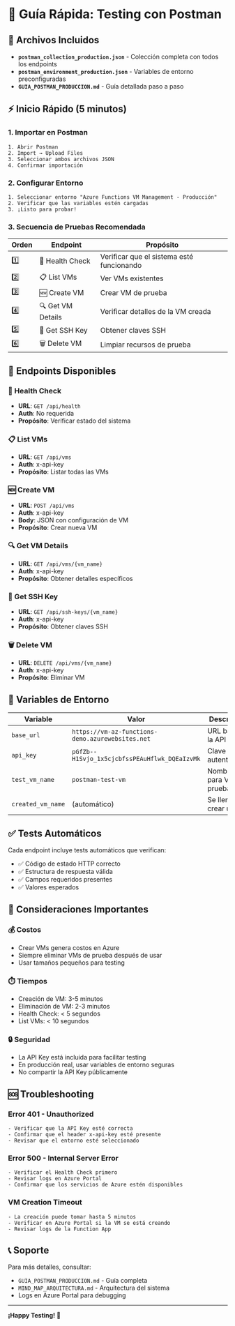 # 🚀 Guía Rápida: Testing con Postman

## 📁 Archivos Incluidos

- **`postman_collection_production.json`** - Colección completa con todos los endpoints
- **`postman_environment_production.json`** - Variables de entorno preconfiguradas
- **`GUIA_POSTMAN_PRODUCCION.md`** - Guía detallada paso a paso

## ⚡ Inicio Rápido (5 minutos)

### 1. Importar en Postman
```
1. Abrir Postman
2. Import → Upload Files
3. Seleccionar ambos archivos JSON
4. Confirmar importación
```

### 2. Configurar Entorno
```
1. Seleccionar entorno "Azure Functions VM Management - Producción"
2. Verificar que las variables estén cargadas
3. ¡Listo para probar!
```

### 3. Secuencia de Pruebas Recomendada

| Orden | Endpoint | Propósito |
|-------|----------|----------|
| 1️⃣ | 🏥 Health Check | Verificar que el sistema esté funcionando |
| 2️⃣ | 📋 List VMs | Ver VMs existentes |
| 3️⃣ | 🆕 Create VM | Crear VM de prueba |
| 4️⃣ | 🔍 Get VM Details | Verificar detalles de la VM creada |
| 5️⃣ | 🔑 Get SSH Key | Obtener claves SSH |
| 6️⃣ | 🗑️ Delete VM | Limpiar recursos de prueba |

## 🎯 Endpoints Disponibles

### 🏥 Health Check
- **URL**: `GET /api/health`
- **Auth**: No requerida
- **Propósito**: Verificar estado del sistema

### 📋 List VMs
- **URL**: `GET /api/vms`
- **Auth**: x-api-key
- **Propósito**: Listar todas las VMs

### 🆕 Create VM
- **URL**: `POST /api/vms`
- **Auth**: x-api-key
- **Body**: JSON con configuración de VM
- **Propósito**: Crear nueva VM

### 🔍 Get VM Details
- **URL**: `GET /api/vms/{vm_name}`
- **Auth**: x-api-key
- **Propósito**: Obtener detalles específicos

### 🔑 Get SSH Key
- **URL**: `GET /api/ssh-keys/{vm_name}`
- **Auth**: x-api-key
- **Propósito**: Obtener claves SSH

### 🗑️ Delete VM
- **URL**: `DELETE /api/vms/{vm_name}`
- **Auth**: x-api-key
- **Propósito**: Eliminar VM

## 🔧 Variables de Entorno

| Variable | Valor | Descripción |
|----------|-------|-------------|
| `base_url` | `https://vm-az-functions-demo.azurewebsites.net` | URL base de la API |
| `api_key` | `pGfZb--H1Svjo_1x5cjcbfssPEAuHflwk_DQEaIzvMk` | Clave de autenticación |
| `test_vm_name` | `postman-test-vm` | Nombre base para VMs de prueba |
| `created_vm_name` | (automático) | Se llena al crear una VM |

## ✅ Tests Automáticos

Cada endpoint incluye tests automáticos que verifican:
- ✅ Código de estado HTTP correcto
- ✅ Estructura de respuesta válida
- ✅ Campos requeridos presentes
- ✅ Valores esperados

## 🚨 Consideraciones Importantes

### 💰 Costos
- Crear VMs genera costos en Azure
- Siempre eliminar VMs de prueba después de usar
- Usar tamaños pequeños para testing

### ⏱️ Tiempos
- Creación de VM: 3-5 minutos
- Eliminación de VM: 2-3 minutos
- Health Check: < 5 segundos
- List VMs: < 10 segundos

### 🔒 Seguridad
- La API Key está incluida para facilitar testing
- En producción real, usar variables de entorno seguras
- No compartir la API Key públicamente

## 🆘 Troubleshooting

### Error 401 - Unauthorized
```
- Verificar que la API Key esté correcta
- Confirmar que el header x-api-key esté presente
- Revisar que el entorno esté seleccionado
```

### Error 500 - Internal Server Error
```
- Verificar el Health Check primero
- Revisar logs en Azure Portal
- Confirmar que los servicios de Azure estén disponibles
```

### VM Creation Timeout
```
- La creación puede tomar hasta 5 minutos
- Verificar en Azure Portal si la VM se está creando
- Revisar logs de la Function App
```

## 📞 Soporte

Para más detalles, consultar:
- `GUIA_POSTMAN_PRODUCCION.md` - Guía completa
- `MIND_MAP_ARQUITECTURA.md` - Arquitectura del sistema
- Logs en Azure Portal para debugging

---

**¡Happy Testing! 🎉**